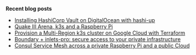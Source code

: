 **Recent blog posts**
<!-- BLOG-POST-LIST:START -->
- [Installing HashiCorp Vault on DigitalOcean with hashi-up](https://johansiebens.dev/posts/2020/12/installing-hashicorp-vault-on-digitalocean-with-hashi-up/)
- [Quake III Arena, k3s and a Raspberry Pi](https://johansiebens.dev/posts/2020/11/quake-iii-arena-k3s-and-a-raspberry-pi/)
- [Provision a Multi-Region k3s cluster on Google Cloud with Terraform](https://johansiebens.dev/posts/2020/11/provision-a-multi-region-k3s-cluster-on-google-cloud-with-terraform/)
- [Boundary + inlets-pro: secure access to your private infrastructure](https://johansiebens.dev/posts/2020/10/boundary-inlets-pro-secure-access-to-your-private-infrastructure/)
- [Consul Service Mesh across a private Raspberry Pi and a public Cloud](https://johansiebens.dev/posts/2020/09/consul-service-mesh-across-a-private-raspberry-pi-and-a-public-cloud/)
<!-- BLOG-POST-LIST:END -->

